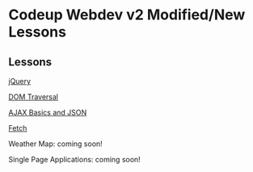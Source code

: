 # Codeup Webdev v2 Modified/New Lessons


## Lessons

[jQuery](no_jquery/index.md)

[DOM Traversal](no_jquery/essential-methods/traversing.md) 

[AJAX Basics and JSON](no_jquery/ajax/index.md)

[Fetch](no_jquery/ajax/requests-and-responses.md)

Weather Map: coming soon!

Single Page Applications: coming soon!